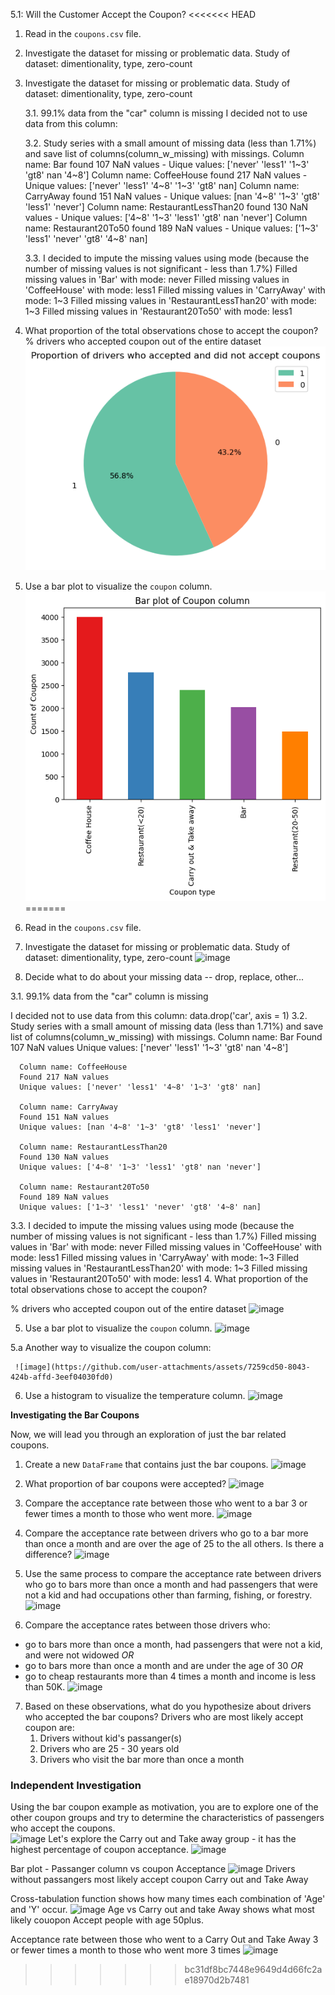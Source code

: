 5.1: Will the Customer Accept the Coupon?
<<<<<<< HEAD

1. Read in the `coupons.csv` file.
   
2. Investigate the dataset for missing or problematic data.
Study of dataset: dimentionality, type, zero-count

3. Investigate the dataset for missing or problematic data.
Study of dataset: dimentionality, type, zero-count

    3.1. 99.1% data from the "car" column is missing
        I decided not to use data from this column:

    3.2. Study series with a small amount of missing data (less than 1.71%) and save list of columns(column_w_missing) with missings.
                Column name: Bar found 107 NaN values - Uique values: ['never' 'less1' '1~3' 'gt8' nan '4~8']
                Column name: CoffeeHouse found 217 NaN values - Unique values: ['never' 'less1' '4~8' '1~3' 'gt8' nan]
                Column name: CarryAway found 151 NaN values - Unique values: [nan '4~8' '1~3' 'gt8' 'less1' 'never']
                Column name: RestaurantLessThan20 found 130 NaN values - Unique values: ['4~8' '1~3' 'less1' 'gt8' nan 'never']
                Column name: Restaurant20To50 found 189 NaN values - Unique values: ['1~3' 'less1' 'never' 'gt8' '4~8' nan]

    3.3. I decided to impute the missing values using mode (because the number of missing values is not significant - less than 1.7%)
                Filled missing values in 'Bar' with mode: never
                Filled missing values in 'CoffeeHouse' with mode: less1
                Filled missing values in 'CarryAway' with mode: 1~3
                Filled missing values in 'RestaurantLessThan20' with mode: 1~3
                Filled missing values in 'Restaurant20To50' with mode: less1

4. What proportion of the total observations chose to accept the coupon?
% drivers who accepted coupon out of the entire dataset
                ![alt text](image.png)
5. Use a bar plot to visualize the `coupon` column.
                ![alt text](image-1.png)
=======
1. Read in the `coupons.csv` file.
2. Investigate the dataset for missing or problematic data.
    Study of dataset: dimentionality, type, zero-count
    ![image](https://github.com/user-attachments/assets/dfa022dd-787a-4af8-99af-ba3c95644eec)
3. Decide what to do about your missing data -- drop, replace, other...

3.1. 99.1% data from the "car" column is missing

I decided not to use data from this column: data.drop('car', axis = 1)
3.2. Study series with a small amount of missing data (less than 1.71%) and save list of columns(column_w_missing) with missings.
      Column name: Bar
      Found 107 NaN values
      Unique values: ['never' 'less1' '1~3' 'gt8' nan '4~8']
      
      Column name: CoffeeHouse
      Found 217 NaN values
      Unique values: ['never' 'less1' '4~8' '1~3' 'gt8' nan]
      
      Column name: CarryAway
      Found 151 NaN values
      Unique values: [nan '4~8' '1~3' 'gt8' 'less1' 'never']
      
      Column name: RestaurantLessThan20
      Found 130 NaN values
      Unique values: ['4~8' '1~3' 'less1' 'gt8' nan 'never']
      
      Column name: Restaurant20To50
      Found 189 NaN values
      Unique values: ['1~3' 'less1' 'never' 'gt8' '4~8' nan]
3.3. I decided to impute the missing values using mode (because the number of missing values is not significant - less than 1.7%)
      Filled missing values in 'Bar' with mode: never
      Filled missing values in 'CoffeeHouse' with mode: less1
      Filled missing values in 'CarryAway' with mode: 1~3
      Filled missing values in 'RestaurantLessThan20' with mode: 1~3
      Filled missing values in 'Restaurant20To50' with mode: less1
4. What proportion of the total observations chose to accept the coupon?

% drivers who accepted coupon out of the entire dataset
      ![image](https://github.com/user-attachments/assets/db285f43-19c5-4bb6-b5d3-ad0c4bce9312)

5. Use a bar plot to visualize the `coupon` column.
      ![image](https://github.com/user-attachments/assets/9650a6c0-af67-47b8-9556-adf3942fc588)

5.a Another way to visualize the coupon column:

     ![image](https://github.com/user-attachments/assets/7259cd50-8043-424b-affd-3eef04030fd0)

6. Use a histogram to visualize the temperature column.
        ![image](https://github.com/user-attachments/assets/f27ff67b-d33b-49b4-b264-e3ca0caba053)

**Investigating the Bar Coupons**

Now, we will lead you through an exploration of just the bar related coupons.  

1. Create a new `DataFrame` that contains just the bar coupons.
        ![image](https://github.com/user-attachments/assets/165eff6b-370e-4b61-b5bd-4e4d583893cf)

2. What proportion of bar coupons were accepted?
        ![image](https://github.com/user-attachments/assets/08fdb7ba-d639-4e3c-a4a7-7428e34ccb0f)

3. Compare the acceptance rate between those who went to a bar 3 or fewer times a month to those who went more.
        ![image](https://github.com/user-attachments/assets/8b87c31a-3c66-4a67-a0d3-d4ccc726b27d)

4. Compare the acceptance rate between drivers who go to a bar more than once a month and are over the age of 25 to the all others.  Is there a difference?
        ![image](https://github.com/user-attachments/assets/4c1c325e-c087-42fa-be6f-e14a7a010f5e)

5. Use the same process to compare the acceptance rate between drivers who go to bars more than once a month and had passengers that were not a kid and had occupations other than farming, fishing, or forestry.
        ![image](https://github.com/user-attachments/assets/f110aa3c-2f77-42b8-a405-7c43150ee617)

6. Compare the acceptance rates between those drivers who:

- go to bars more than once a month, had passengers that were not a kid, and were not widowed *OR*
- go to bars more than once a month and are under the age of 30 *OR*
- go to cheap restaurants more than 4 times a month and income is less than 50K.
        ![image](https://github.com/user-attachments/assets/dea66682-73f1-4bfa-8ee7-ad8af1381a0d)

7.  Based on these observations, what do you hypothesize about drivers who accepted the bar coupons?
        Drivers who are most likely accept coupon are: 
     1) Drivers without kid's passanger(s) 
     2) Drivers who are 25 - 30 years old 
     3) Drivers who visit the bar more than once a month  

### Independent Investigation

Using the bar coupon example as motivation, you are to explore one of the other coupon groups and try to determine the characteristics of passengers who accept the coupons.  
![image](https://github.com/user-attachments/assets/11e398a1-417b-439c-b45c-caf9866145b6)
Let's explore the Carry out and Take away group - it has the highest percentage of coupon acceptance.
![image](https://github.com/user-attachments/assets/aee50a94-6c7e-4cca-990d-533ac73e278f)

Bar plot - Passanger column vs coupon Acceptance
![image](https://github.com/user-attachments/assets/4b5e7591-0815-4cc7-9535-52c859ba0a34)
Drivers without passangers most likely accept coupon Carry out and Take Away

Cross-tabulation function shows how many times each combination of 'Age' and 'Y' occur.
![image](https://github.com/user-attachments/assets/ce36ec31-8878-4698-a151-6d4a60b538f0)
Age vs Carry out and take Away shows what most likely couopon Accept people with age 50plus.

Acceptance rate between those who went to a Carry Out and Take Away 3 or fewer times a month to those who went more 3 times
![image](https://github.com/user-attachments/assets/6fc3bf11-ee19-42de-aec0-56212ec15a13)
>>>>>>> bc31df8bc7448e9649d4d66fc2ae18970d2b7481
